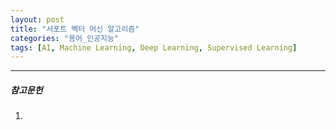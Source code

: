 ```yaml
---
layout: post
title: "서포트 벡터 머신 알고리즘"
categories: "용어_인공지능"
tags: [AI, Machine Learning, Deep Learning, Supervised Learning]
---
```





---

##### 참고문헌

1) 

